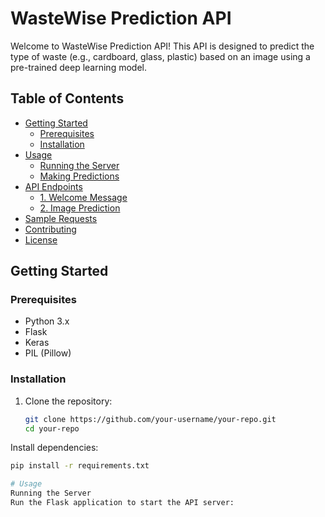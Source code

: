 # WasteWise Prediction API

Welcome to WasteWise Prediction API! This API is designed to predict the type of waste (e.g., cardboard, glass, plastic) based on an image using a pre-trained deep learning model.

## Table of Contents
- [Getting Started](#getting-started)
  - [Prerequisites](#prerequisites)
  - [Installation](#installation)
- [Usage](#usage)
  - [Running the Server](#running-the-server)
  - [Making Predictions](#making-predictions)
- [API Endpoints](#api-endpoints)
  - [1. Welcome Message](#1-welcome-message)
  - [2. Image Prediction](#2-image-prediction)
- [Sample Requests](#sample-requests)
- [Contributing](#contributing)
- [License](#license)

## Getting Started

### Prerequisites
- Python 3.x
- Flask
- Keras
- PIL (Pillow)

### Installation
1. Clone the repository:
   ```bash
   git clone https://github.com/your-username/your-repo.git
   cd your-repo

Install dependencies:

  ```bash
  pip install -r requirements.txt

# Usage
Running the Server
Run the Flask application to start the API server:

